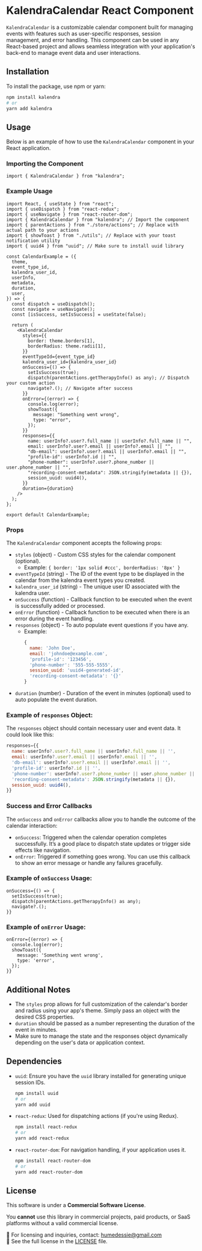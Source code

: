 # KalendraCalendar React Component

`KalendraCalendar` is a customizable calendar component built for managing events with features such as user-specific responses, session management, and error handling. This component can be used in any React-based project and allows seamless integration with your application's back-end to manage event data and user interactions.

## Installation

To install the package, use npm or yarn:

```bash
npm install kalendra
# or
yarn add kalendra
```

## Usage

Below is an example of how to use the `KalendraCalendar` component in your React application.

### Importing the Component

```tsx
import { KalendraCalendar } from "kalendra";
```

### Example Usage

```tsx
import React, { useState } from "react";
import { useDispatch } from "react-redux";
import { useNavigate } from "react-router-dom";
import { KalendraCalendar } from "kalendra"; // Import the component
import { parentActions } from "./store/actions"; // Replace with actual path to your actions
import { showToast } from "./utils"; // Replace with your toast notification utility
import { uuid4 } from "uuid"; // Make sure to install uuid library

const CalendarExample = ({
  theme,
  event_type_id,
  kalendra_user_id,
  userInfo,
  metadata,
  duration,
  user,
}) => {
  const dispatch = useDispatch();
  const navigate = useNavigate();
  const [isSuccess, setIsSuccess] = useState(false);

  return (
    <KalendraCalendar
      styles={{
        border: theme.borders[1],
        borderRadius: theme.radii[1],
      }}
      eventTypeId={event_type_id}
      kalendra_user_id={kalendra_user_id}
      onSuccess={() => {
        setIsSuccess(true);
        dispatch(parentActions.getTherapyInfo() as any); // Dispatch your custom action
        navigate?.(); // Navigate after success
      }}
      onError={(error) => {
        console.log(error);
        showToast({
          message: "Something went wrong",
          type: "error",
        });
      }}
      responses={{
        name: userInfo?.user?.full_name || userInfo?.full_name || "",
        email: userInfo?.user?.email || userInfo?.email || "",
        "db-email": userInfo?.user?.email || userInfo?.email || "",
        "profile-id": userInfo?.id || "",
        "phone-number": userInfo?.user?.phone_number || user.phone_number || "",
        "recording-consent-metadata": JSON.stringify(metadata || {}),
        session_uuid: uuid4(),
      }}
      duration={duration}
    />
  );
};

export default CalendarExample;
```

### Props

The `KalendraCalendar` component accepts the following props:

- `styles` (object) - Custom CSS styles for the calendar component (optional).
  - Example: `{ border: '1px solid #ccc', borderRadius: '8px' }`
- `eventTypeId` (string) - The ID of the event type to be displayed in the calendar from the kalendra event types you created.
- `kalendra_user_id` (string) - The unique user ID associated with the kalendra user.
- `onSuccess` (function) - Callback function to be executed when the event is successfully added or processed.
- `onError` (function) - Callback function to be executed when there is an error during the event handling.
- `responses` (object) - To auto populate event questions if you have any.
  - Example:
    ```js
    {
      name: 'John Doe',
      email: 'johndoe@example.com',
      'profile-id': '123456',
      'phone-number': '555-555-5555',
      session_uuid: 'uuid4-generated-id',
      'recording-consent-metadata': '{}'
    }
    ```
- `duration` (number) - Duration of the event in minutes (optional) used to auto populate the event duration.

### Example of `responses` Object:

The `responses` object should contain necessary user and event data. It could look like this:

```js
responses={{
  name: userInfo?.user?.full_name || userInfo?.full_name || '',
  email: userInfo?.user?.email || userInfo?.email || '',
  'db-email': userInfo?.user?.email || userInfo?.email || '',
  'profile-id': userInfo?.id || '',
  'phone-number': userInfo?.user?.phone_number || user.phone_number || '',
  'recording-consent-metadata': JSON.stringify(metadata || {}),
  session_uuid: uuid4(),
}}
```

### Success and Error Callbacks

The `onSuccess` and `onError` callbacks allow you to handle the outcome of the calendar interaction:

- `onSuccess`: Triggered when the calendar operation completes successfully. It’s a good place to dispatch state updates or trigger side effects like navigation.
- `onError`: Triggered if something goes wrong. You can use this callback to show an error message or handle any failures gracefully.

### Example of `onSuccess` Usage:

```tsx
onSuccess={() => {
  setIsSuccess(true);
  dispatch(parentActions.getTherapyInfo() as any);
  navigate?.();
}}
```

### Example of `onError` Usage:

```tsx
onError={(error) => {
  console.log(error);
  showToast({
    message: 'Something went wrong',
    type: 'error',
  });
}}
```

## Additional Notes

- The `styles` prop allows for full customization of the calendar's border and radius using your app's theme. Simply pass an object with the desired CSS properties.
- `duration` should be passed as a number representing the duration of the event in minutes.
- Make sure to manage the state and the responses object dynamically depending on the user's data or application context.

## Dependencies

- `uuid`: Ensure you have the `uuid` library installed for generating unique session IDs.

  ```bash
  npm install uuid
  # or
  yarn add uuid
  ```

- `react-redux`: Used for dispatching actions (if you're using Redux).

  ```bash
  npm install react-redux
  # or
  yarn add react-redux
  ```

- `react-router-dom`: For navigation handling, if your application uses it.
  ```bash
  npm install react-router-dom
  # or
  yarn add react-router-dom
  ```

## License

This software is under a **Commercial Software License**.

You **cannot** use this library in commercial projects, paid products, or SaaS platforms without a valid commercial license.

📩 For licensing and inquiries, contact: humedessie@gmail.com  
📄 See the full license in the [LICENSE](./LICENSE) file.
